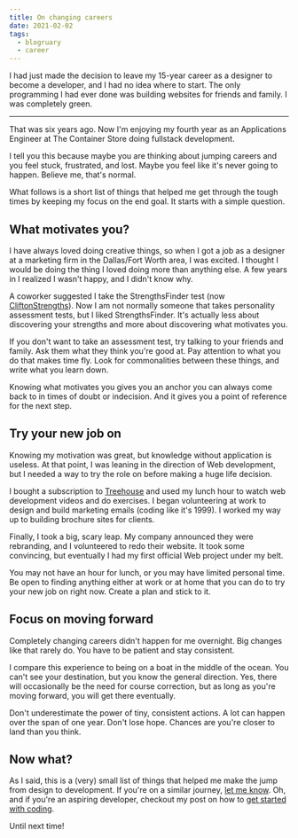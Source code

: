 ```yaml
---
title: On changing careers
date: 2021-02-02
tags: 
  - blogruary
  - career
---
```


I had just made the decision to leave my 15-year career as a designer to become a developer, and I had no idea where to start. The only programming I had ever done was building websites for friends and family. I was completely green.

---

That was six years ago. Now I'm enjoying my fourth year as an Applications Engineer at The Container Store doing fullstack development.

I tell you this because maybe you are thinking about jumping careers and you feel stuck, frustrated, and lost. Maybe you feel like it's never going to happen. Believe me, that's normal.

What follows is a short list of things that helped me get through the tough times by keeping my focus on the end goal. It starts with a simple question.

## What motivates you?

I have always loved doing creative things, so when I got a job as a designer at a marketing firm in the Dallas/Fort Worth area, I was excited. I thought I would be doing the thing I loved doing more than anything else. A few years in I realized I wasn't happy, and I didn't know why. 

A coworker suggested I take the StrengthsFinder test (now [CliftonStrengths](https://store.gallup.com/p/en-us/10385/strengthsfinder-2.0-(hardcover))). Now I am not normally someone that takes personality assessment tests, but I liked StrengthsFinder. It's actually less about discovering your strengths and more about discovering what motivates you.

If you don't want to take an assessment test, try talking to your friends and family. Ask them what they think you're good at. Pay attention to what you do that makes time fly. Look for commonalities between these things, and write what you learn down. 

Knowing what motivates you gives you an anchor you can always come back to in times of doubt or indecision. And it gives you a point of reference for the next step.

## Try your new job on

Knowing my motivation was great, but knowledge without application is useless. At that point, I was leaning in the direction of Web development, but I needed a way to try the role on before making a huge life decision.

I bought a subscription to [Treehouse](https://teamtreehouse.com) and used my lunch hour to watch web development videos and do exercises. I began volunteering at work to design and build marketing emails (coding like it's 1999). I worked my way up to building brochure sites for clients. 

Finally, I took a big, scary leap. My company announced they were rebranding, and I volunteered to redo their website. It took some convincing, but eventually I had my first official Web project under my belt.

You may not have an hour for lunch, or you may have limited personal time. Be open to finding anything either at work or at home that you can do to try your new job on right now. Create a plan and stick to it.

## Focus on moving forward

Completely changing careers didn't happen for me overnight. Big changes like that rarely do. You have to be patient and stay consistent.

I compare this experience to being on a boat in the middle of the ocean. You can't see your destination, but you know the general direction. Yes, there will occasionally be the need for course correction, but as long as you're moving forward, you will get there eventually.

Don't underestimate the power of tiny, consistent actions. A lot can happen over the span of one year. Don't lose hope. Chances are you're closer to land than you think.

## Now what?

As I said, this is a (very) small list of things that helped me make the jump from design to development. If you're on a similar journey, [let me know](https://twitter.com/therealboone). Oh, and if you're an aspiring developer, checkout my post on how to [get started with coding](https://www.falldowngoboone.com/blog/get-started-with-coding/).

Until next time!